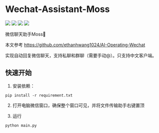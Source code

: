 # Wechat-Assistant-Moss

<p align="left">
    <a href="./LICENSE"><img src="https://img.shields.io/badge/license-GNU-dfd.svg"></a>
    <a href=""><img src="https://img.shields.io/badge/series-AI_Operating-yellow.svg"></a>
    <a href=""><img src="https://img.shields.io/badge/python-3.9+-aff.svg"></a>
    <a href=""><img src="https://img.shields.io/badge/os-windows-pink.svg"></a>
</p>

微信聊天助手Moss🤖

本文参考 https://github.com/ethanhwang1024/AI-Operating-Wechat 

实现自动回复微信聊天，支持私聊和群聊（需要手动@）。只支持中文客户端。


## 快速开始
1. 安装依赖：
```
pip install -r requirement.txt
```

2. 打开电脑微信窗口，确保整个窗口可见，并将文件传输助手右键置顶  

3. 运行   
```
python main.py
```
